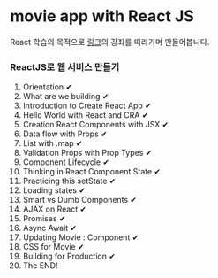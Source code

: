 # movie app with React JS

React 학습의 목적으로 [링크](https://www.youtube.com/playlist?list=PL7jH19IHhOLOFTVD4R8FeZWkwpVi8-9Fv)의 강좌를 따라가며 만들어봅니다.



### ReactJS로 웹 서비스 만들기

1. Orientation ✔
2. What are we building ✔
3. Introduction to Create React App ✔
4. Hello World with React and CRA ✔
5. Creation React Components with JSX ✔
6. Data flow with Props ✔
7. List with .map ✔
8. Validation Props with Prop Types ✔
9. Component Lifecycle ✔
10. Thinking in React Component State ✔
11. Practicing this setState ✔
12. Loading states ✔
13. Smart vs Dumb Components ✔
14. AJAX on React ✔
15. Promises ✔
16. Async Await ✔
17. Updating Movie : Component ✔
18. CSS for Movie ✔
19. Building for Production ✔
20. The END!
